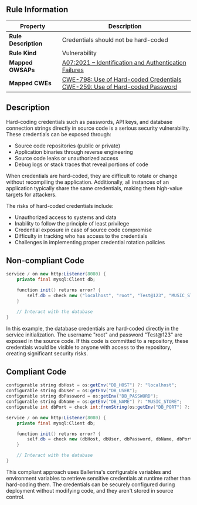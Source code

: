 ## Rule Information

| Property | Description |
|---------|-------------|
| **Rule Description** | Credentials should not be hard-coded |
| **Rule Kind** | Vulnerability |
| **Mapped OWSAPs** | [A07:2021 – Identification and Authentication Failures](https://owasp.org/Top10/A07_2021-Identification_and_Authentication_Failures/) |
| **Mapped CWEs** | [CWE-798: Use of Hard-coded Credentials](https://cwe.mitre.org/data/definitions/798.html)<br>[CWE-259: Use of Hard-coded Password](https://cwe.mitre.org/data/definitions/259.html) |

## Description

Hard-coding credentials such as passwords, API keys, and database connection strings directly in source code is a serious security vulnerability. These credentials can be exposed through:

- Source code repositories (public or private)
- Application binaries through reverse engineering
- Source code leaks or unauthorized access
- Debug logs or stack traces that reveal portions of code

When credentials are hard-coded, they are difficult to rotate or change without recompiling the application. Additionally, all instances of an application typically share the same credentials, making them high-value targets for attackers.

The risks of hard-coded credentials include:

- Unauthorized access to systems and data
- Inability to follow the principle of least privilege
- Credential exposure in case of source code compromise
- Difficulty in tracking who has access to the credentials
- Challenges in implementing proper credential rotation policies

## Non-compliant Code

```java
service / on new http:Listener(8080) {
    private final mysql:Client db;

    function init() returns error? {
        self.db = check new ("localhost", "root", "Test@123", "MUSIC_STORE", 3306);
    }

    // Interact with the database
}
```

In this example, the database credentials are hard-coded directly in the service initialization. The username "root" and password "Test@123" are exposed in the source code. If this code is committed to a repository, these credentials would be visible to anyone with access to the repository, creating significant security risks.

## Compliant Code

```java
configurable string dbHost = os:getEnv("DB_HOST") ?: "localhost";
configurable string dbUser = os:getEnv("DB_USER");
configurable string dbPassword = os:getEnv("DB_PASSWORD");
configurable string dbName = os:getEnv("DB_NAME") ?: "MUSIC_STORE";
configurable int dbPort = check int:fromString(os:getEnv("DB_PORT") ?: "3306");

service / on new http:Listener(8080) {
    private final mysql:Client db;

    function init() returns error? {
        self.db = check new (dbHost, dbUser, dbPassword, dbName, dbPort);
    }

    // Interact with the database
}
```

This compliant approach uses Ballerina's configurable variables and environment variables to retrieve sensitive credentials at runtime rather than hard-coding them. The credentials can be securely configured during deployment without modifying code, and they aren't stored in source control.
